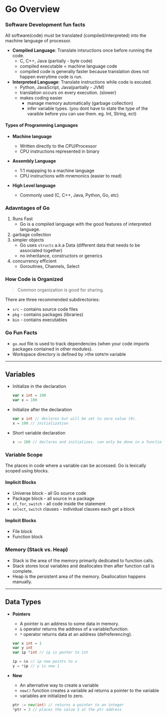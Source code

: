# **Go Overview**

### **Software Development fun facts**

All software(code) must be translated (compiled/interpreted) into the machine language of processor.

- **Compiled Language**: Translate intsructions once before running the code.
  - C, C++, Java (partially - byte code)
  - compiled executable = machine language code
  - compiled code is generally faster because translation does not happen everytime code is run.
- **Interpreted Language**: Translate instructions while code is excuted.
  - Python, JavaScript, Java(partially - JVM)
  - translation occurs on every execution. (slower)
  - makes coding easier
    - manage memory automatically (garbage collection)
    - infer variable types. (you dont have to state the type of the varaible before you can use them. eg. Int, String, ect)

#### Types of Programming Languages

- **Machine language**

  - Written directly to the CPU/Processor
  - CPU instructions represented in binary

- **Assembly Language**
  - 1:1 mappping to a machine language
  - CPU instructions with mnemonics (easier to read)
- **High Level language**
  - Commonly used (C, C++, Java, Python, Go, etc)

### **Adavntages of Go**

1. Runs Fast
   - Go is a compiled language with the good features of interpreted language.
1. garbage collection
1. simpler objects
   - Go uses `structs` a.k.a Data (different data that needs to be associated together)
   - no inheritance, constructors or generics
1. concurrency efficient
   - Goroutines, Channels, Select

### **How Code is Organized**

> Common organization is good for sharing.

There are three recommended subdirectories:

- `src` - contains source code files
- `pkg` - contains packages (libraries)
- `bin` - contains executables

### **Go Fun Facts**

- `go.mod` file is used to track dependencies (when your code imports packages contained in other modules).
- Workspace directory is defined by >the `GOPATH` variable

---

## **Variables**

- Initialize in the declaration

  ```go
  var x int = 100
  var x = 100
  ```

- Initialize after the declaration

  ```go
  var x int // declares but will be set to zero value (0).
  x = 100 // initialization
  ```

- Short variable declaration
  ```go
  x := 100 // declares and initializes. can only be done in a function.
  ```

### **Variable Scope**

The places in code where a variable can be accessed. Go is lexically scoped using blocks.

#### **Implicit Blocks**

- Universe block - all Go source code
- Package block - all source in a package
- `if`, `for`, `switch` - all code inside the statement
- `select`, `switch` clauses - individual clauses each get a block

#### **Implicit Blocks**

- File block
- Function block

### **Memory (Stack vs. Heap)**

- Stack is the area of the memory primarily dedicated to function calls.
- Stack stores local variables and deallocates then after function call is complete.
- Heap is the persistent area of the memory. Deallocation happens manually.

---

## **Data Types**

- **Pointers**

  - A pointer is an address to some data in memory.
  - `&` operator returns the address of a variable/function.
  - `*` operator returns data at an address (defreferencing).

  ```go
  var x int = 1
  var y int
  var ip *int // ip is ponter to int

  ip = &x // ip now points to x
  y = *ip // y is now 1
  ```

- **New**

  - An alternative way to create a variable
  - `new()` function creates a variable ad returns a pointer to the variable
  - variables are initialized to zero.

  ```go
  ptr := new(int) // returns a pointer to an integer
  *ptr = 3 // places the value 3 at the ptr address
  ```
